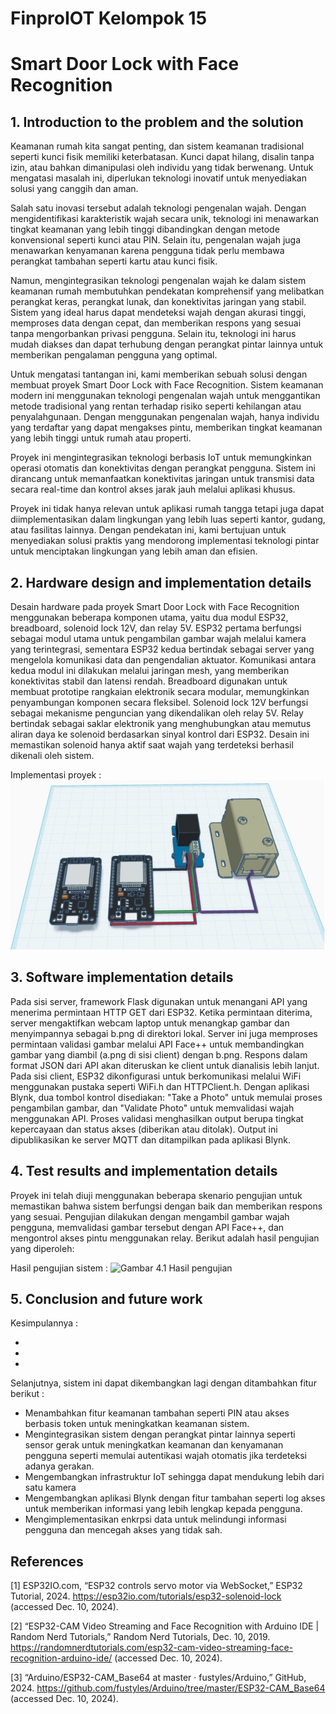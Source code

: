 # FinproIOT Kelompok 15

# Smart Door Lock with Face Recognition

## 1. Introduction to the problem and the solution

Keamanan rumah kita sangat penting, dan sistem keamanan tradisional seperti kunci fisik memiliki keterbatasan. Kunci dapat hilang, disalin tanpa izin, atau bahkan dimanipulasi oleh individu yang tidak berwenang. Untuk mengatasi masalah ini, diperlukan teknologi inovatif untuk menyediakan solusi yang canggih dan aman.

Salah satu inovasi tersebut adalah teknologi pengenalan wajah. Dengan mengidentifikasi karakteristik wajah secara unik, teknologi ini menawarkan tingkat keamanan yang lebih tinggi dibandingkan dengan metode konvensional seperti kunci atau PIN. Selain itu, pengenalan wajah juga menawarkan kenyamanan karena pengguna tidak perlu membawa perangkat tambahan seperti kartu atau kunci fisik.

Namun, mengintegrasikan teknologi pengenalan wajah ke dalam sistem keamanan rumah membutuhkan pendekatan komprehensif yang melibatkan perangkat keras, perangkat lunak, dan konektivitas jaringan yang stabil. Sistem yang ideal harus dapat mendeteksi wajah dengan akurasi tinggi, memproses data dengan cepat, dan memberikan respons yang sesuai tanpa mengorbankan privasi pengguna. Selain itu, teknologi ini harus mudah diakses dan dapat terhubung dengan perangkat pintar lainnya untuk memberikan pengalaman pengguna yang optimal.

Untuk mengatasi tantangan ini, kami memberikan sebuah solusi dengan membuat proyek Smart Door Lock with Face Recognition. Sistem keamanan modern ini menggunakan teknologi pengenalan wajah untuk menggantikan metode tradisional yang rentan terhadap risiko seperti kehilangan atau penyalahgunaan. Dengan menggunakan pengenalan wajah, hanya individu yang terdaftar yang dapat mengakses pintu, memberikan tingkat keamanan yang lebih tinggi untuk rumah atau properti.

Proyek ini mengintegrasikan teknologi berbasis IoT untuk memungkinkan operasi otomatis dan konektivitas dengan perangkat pengguna. Sistem ini dirancang untuk memanfaatkan konektivitas jaringan untuk transmisi data secara real-time dan kontrol akses jarak jauh melalui aplikasi khusus.

Proyek ini tidak hanya relevan untuk aplikasi rumah tangga tetapi juga dapat diimplementasikan dalam lingkungan yang lebih luas seperti kantor, gudang, atau fasilitas lainnya. Dengan pendekatan ini, kami bertujuan untuk menyediakan solusi praktis yang mendorong implementasi teknologi pintar untuk menciptakan lingkungan yang lebih aman dan efisien.

## 2. Hardware design and implementation details

Desain hardware pada proyek Smart Door Lock with Face Recognition menggunakan beberapa komponen utama, yaitu dua modul ESP32, breadboard, solenoid lock 12V, dan relay 5V. ESP32 pertama berfungsi sebagai modul utama untuk pengambilan gambar wajah melalui kamera yang terintegrasi, sementara ESP32 kedua bertindak sebagai server yang mengelola komunikasi data dan pengendalian aktuator. Komunikasi antara kedua modul ini dilakukan melalui jaringan mesh, yang memberikan konektivitas stabil dan latensi rendah.
Breadboard digunakan untuk membuat prototipe rangkaian elektronik secara modular, memungkinkan penyambungan komponen secara fleksibel. Solenoid lock 12V berfungsi sebagai mekanisme penguncian yang dikendalikan oleh relay 5V. Relay bertindak sebagai saklar elektronik yang menghubungkan atau memutus aliran daya ke solenoid berdasarkan sinyal kontrol dari ESP32. Desain ini memastikan solenoid hanya aktif saat wajah yang terdeteksi berhasil dikenali oleh sistem.

Implementasi proyek :
![Gambar 2.1 implementasi desain hardware](https://raw.githubusercontent.com/lebit-L1X/FinproIOT/refs/heads/master/Pictures/Hardware%20design.JPG)

## 3. Software implementation details

Pada sisi server, framework Flask digunakan untuk menangani API yang menerima permintaan HTTP GET dari ESP32. Ketika permintaan diterima, server mengaktifkan webcam laptop untuk menangkap gambar dan menyimpannya sebagai b.png di direktori lokal. Server ini juga memproses permintaan validasi gambar melalui API Face++ untuk membandingkan gambar yang diambil (a.png di sisi client) dengan b.png. Respons dalam format JSON dari API akan diteruskan ke client untuk dianalisis lebih lanjut.
Pada sisi client, ESP32 dikonfigurasi untuk berkomunikasi melalui WiFi menggunakan pustaka seperti WiFi.h dan HTTPClient.h. Dengan aplikasi Blynk, dua tombol kontrol disediakan: "Take a Photo" untuk memulai proses pengambilan gambar, dan "Validate Photo" untuk memvalidasi wajah menggunakan API. Proses validasi menghasilkan output berupa tingkat kepercayaan dan status akses (diberikan atau ditolak). Output ini dipublikasikan ke server MQTT dan ditampilkan pada aplikasi Blynk.

## 4. Test results and implementation details

Proyek ini telah diuji menggunakan beberapa skenario pengujian untuk memastikan bahwa sistem berfungsi dengan baik dan memberikan respons yang sesuai. Pengujian dilakukan dengan mengambil gambar wajah pengguna, memvalidasi gambar tersebut dengan API Face++, dan mengontrol akses pintu menggunakan relay. Berikut adalah hasil pengujian yang diperoleh:

Hasil pengujian sistem :
![Gambar 4.1 Hasil pengujian](https://)

## 5. Conclusion and future work

Kesimpulannya :

-
-
-

Selanjutnya, sistem ini dapat dikembangkan lagi dengan ditambahkan fitur berikut :

- Menambahkan fitur keamanan tambahan seperti PIN atau akses berbasis token untuk meningkatkan keamanan sistem.
- Mengintegrasikan sistem dengan perangkat pintar lainnya seperti sensor gerak untuk meningkatkan keamanan dan kenyamanan pengguna seperti memulai autentikasi wajah otomatis jika terdeteksi adanya gerakan.
- Mengembangkan infrastruktur IoT sehingga dapat mendukung lebih dari satu kamera
- Mengembangkan aplikasi Blynk dengan fitur tambahan seperti log akses untuk memberikan informasi yang lebih lengkap kepada pengguna.
- Mengimplementasikan enkrpsi data untuk melindungi informasi pengguna dan mencegah akses yang tidak sah.

## References

[1] ESP32IO.com, “ESP32 controls servo motor via WebSocket,” ESP32 Tutorial, 2024. https://esp32io.com/tutorials/esp32-solenoid-lock (accessed Dec. 10, 2024).

[2] “ESP32-CAM Video Streaming and Face Recognition with Arduino IDE | Random Nerd Tutorials,” Random Nerd Tutorials, Dec. 10, 2019. https://randomnerdtutorials.com/esp32-cam-video-streaming-face-recognition-arduino-ide/ (accessed Dec. 10, 2024).

[3] “Arduino/ESP32-CAM_Base64 at master · fustyles/Arduino,” GitHub, 2024. https://github.com/fustyles/Arduino/tree/master/ESP32-CAM_Base64 (accessed Dec. 10, 2024).
